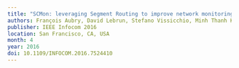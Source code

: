 ```yaml
---
title: "SCMon: leveraging Segment Routing to improve network monitoring"
authors: François Aubry, David Lebrun, Stefano Vissicchio, Minh Thanh Khong, Yves Deville and Olivier Bonaventure
publisher: IEEE Infocom 2016
location: San Francisco, CA, USA
month: 4
year: 2016
doi: 10.1109/INFOCOM.2016.7524410
---
```

